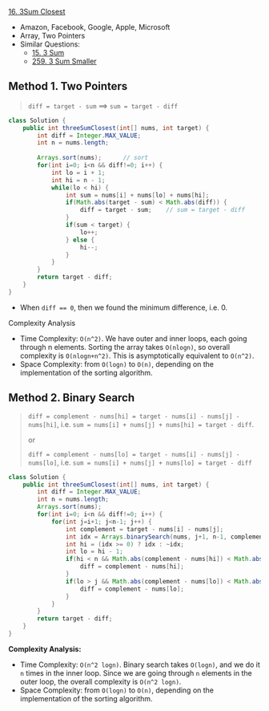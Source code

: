 [16. 3Sum Closest](https://leetcode.com/problems/3sum-closest/)

* Amazon, Facebook, Google, Apple, Microsoft
* Array, Two Pointers
* Similar Questions:
    * [15. 3 Sum](https://leetcode.com/problems/3sum/)
    * [259. 3 Sum Smaller](https://leetcode.com/problems/3sum-smaller/)
    
    
## Method 1. Two Pointers
> `diff = target - sum` ==> `sum = target - diff`

```java
class Solution {
    public int threeSumClosest(int[] nums, int target) {
        int diff = Integer.MAX_VALUE;
        int n = nums.length;
        
        Arrays.sort(nums);		// sort
        for(int i=0; i<n && diff!=0; i++) {
            int lo = i + 1;
            int hi = n - 1;
            while(lo < hi) {
                int sum = nums[i] + nums[lo] + nums[hi];
                if(Math.abs(target - sum) < Math.abs(diff)) {
                    diff = target - sum;	// sum = target - diff
                }
                if(sum < target) {
                    lo++;
                } else {
                    hi--;
                }
            }
        }
        return target - diff;
    }
}
```

* When `diff == 0`, then we found the minimum difference, i.e. 0.

Complexity Analysis
* Time Complexity: `O(n^2)`. We have outer and inner loops, each going through n elements. Sorting the array takes `O(nlog⁡n)`, so overall complexity is `O(nlog⁡n+n^2)`. This is asymptotically equivalent to `O(n^2)`.
* Space Complexity: from `O(log⁡n)` to `O(n)`, depending on the implementation of the sorting algorithm.



## Method 2. Binary Search

> `diff = complement - nums[hi] = target - nums[i] - nums[j] - nums[hi]`, i.e. `sum = nums[i] + nums[j] + nums[hi] = target - diff`.
>
> or
>
> `diff = complement - nums[lo] = target - nums[i] - nums[j] - nums[lo]`, i.e. `sum = nums[i] + nums[j] + nums[lo] = target - diff`

```java 
class Solution {
    public int threeSumClosest(int[] nums, int target) {
        int diff = Integer.MAX_VALUE;
        int n = nums.length;
        Arrays.sort(nums);
        for(int i=0; i<n && diff!=0; i++) {
            for(int j=i+1; j<n-1; j++) {
                int complement = target - nums[i] - nums[j];
                int idx = Arrays.binarySearch(nums, j+1, n-1, complement);
                int hi = (idx >= 0) ? idx : ~idx;
                int lo = hi - 1;
                if(hi < n && Math.abs(complement - nums[hi]) < Math.abs(diff)) {
                    diff = complement - nums[hi];
                }
                if(lo > j && Math.abs(complement - nums[lo]) < Math.abs(diff)) {
                    diff = complement - nums[lo];
                }
            }
        }
        return target - diff;
    }
}
```

**Complexity Analysis:**

- Time Complexity: `O(n^2 log⁡n)`. Binary search takes `O(log⁡n)`, and we do it `n` times in the inner loop. Since we are going through `n` elements in the outer loop, the overall complexity is `O(n^2 log⁡n)`.
- Space Complexity: from `O(log⁡n)` to `O(n)`, depending on the implementation of the sorting algorithm.